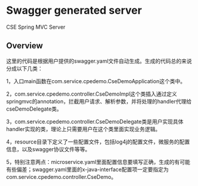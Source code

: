 # Swagger generated server

CSE Spring MVC Server


## Overview
这里的代码是根据用户提供的swagger.yaml文件自动生成。生成的代码总的来说分成以下几类：

1，入口main函数在com.service.cpedemo.CseDemoApplication这个类中。

2，com.service.cpedemo.controller.CseDemoImpl这个类插入通过定义springmvc的annotation，拦截用户请求、解析参数，并将处理的handler代理给cseDemoDelegate类。

3，com.service.cpedemo.controller.CseDemoDelegate类是用户实现具体handler实现的类，理论上只需要用户在这个类里面实现业务逻辑。


4，resource目录下定义了一些配置文件，包括log4j的配置文件，微服务的配置信息，以及swagger协议文件等等。

5，特别注意两点：microservice.yaml里面配置信息要填写正确，生成的有可能有些偏差；swagger.yaml里面的x-java-interface配置项一定要指定为com.service.cpedemo.controller.CseDemo。
